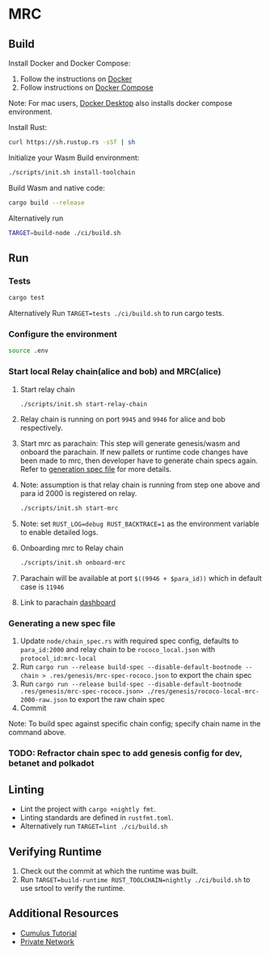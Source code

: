 # MRC

## Build

Install Docker and Docker Compose:

1. Follow the instructions on [Docker](https://docs.docker.com/engine/install/)
2. Follow instructions on [Docker Compose](https://docs.docker.com/compose/install/)

Note: For mac users, [Docker Desktop](https://docs.docker.com/desktop/mac/install/) also installs docker compose environment.

Install Rust:

```bash
curl https://sh.rustup.rs -sSf | sh
```

Initialize your Wasm Build environment:

```bash
./scripts/init.sh install-toolchain
```

Build Wasm and native code:

```bash
cargo build --release
```

Alternatively run

```bash
TARGET=build-node ./ci/build.sh
```

## Run

### Tests

```bash
cargo test
```

Alternatively Run `TARGET=tests ./ci/build.sh` to run cargo tests.

### Configure the environment

```bash
source .env
```

### Start local Relay chain(alice and bob) and MRC(alice)  

1. Start relay chain

    ```bash
    ./scripts/init.sh start-relay-chain
    ```

1. Relay chain is running on port `9945` and `9946` for alice and bob respectively.

1. Start mrc as parachain: This step will generate genesis/wasm and onboard the parachain. If new pallets or runtime code changes have been made to mrc, then developer have to generate chain specs again. Refer to [generation spec file](#generating-a-new-spec-file) for more details.

1. Note: assumption is that relay chain is running from step one above and para id 2000 is registered on relay.

    ```bash
    ./scripts/init.sh start-mrc
    ```

1. Note: set `RUST_LOG=debug RUST_BACKTRACE=1` as the environment variable to enable detailed logs.

1. Onboarding mrc to Relay chain

    ```bash
    ./scripts/init.sh onboard-mrc
    ```

1. Parachain will be available at  port `$((9946 + $para_id))` which in default case is `11946`

1. Link to parachain [dashboard](https://polkadot.js.org/apps/?rpc=ws%3A%2F%2F127.0.0.1%3A11946)

### Generating a new spec file

1. Update `node/chain_spec.rs` with required spec config, defaults to `para_id:2000` and relay chain to be `rococo_local.json` with `protocol_id:mrc-local`
2. Run `cargo run --release build-spec --disable-default-bootnode --chain > .res/genesis/mrc-spec-rococo.json` to export the chain spec
3. Run `cargo run --release build-spec --disable-default-bootnode .res/genesis/mrc-spec-rococo.json> ./res/genesis/rococo-local-mrc-2000-raw.json` to export the raw chain spec
4. Commit

Note: To build spec against specific chain config; specify chain name in the command above.

### TODO: Refractor chain spec to add genesis config for dev, betanet and polkadot

## Linting

- Lint the project with `cargo +nightly fmt`.
- Linting standards are defined in `rustfmt.toml`.
- Alternatively run `TARGET=lint ./ci/build.sh`

## Verifying Runtime

1. Check out the commit at which the runtime was built.
2. Run `TARGET=build-runtime RUST_TOOLCHAIN=nightly ./ci/build.sh` to use srtool to verify the runtime.

## Additional Resources

- [Cumulus Tutorial](https://docs.substrate.io/tutorials/v3/cumulus/start-relay/)
- [Private Network](https://docs.substrate.io/tutorials/v3/private-network/)
